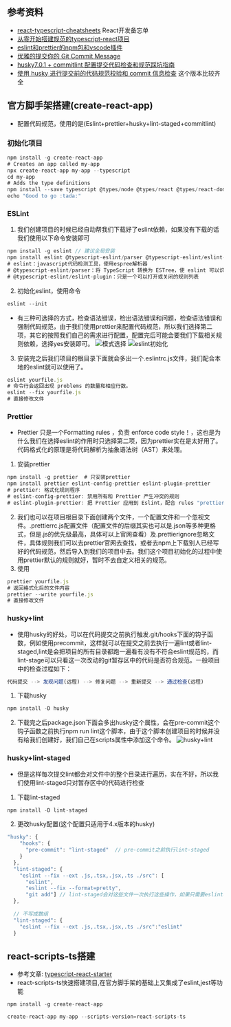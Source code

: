 ## 参考资料
- [react-typescript-cheatsheets](https://react-typescript-cheatsheet.netlify.app/)
  React开发备忘单
- [从零开始搭建规范的typescript-react项目](https://blog.csdn.net/qq_43742385/article/details/118419080) 
- [eslint和prettier的npm包和vscode插件](https://juejin.cn/post/6990929456382607374)
- [优雅的提交你的 Git Commit Message](https://juejin.cn/post/6844903606815064077)
- [husky7.0.1 + commitlint 配置提交代码检查和规范踩坑指南](https://juejin.cn/post/6988116616923840549)
- [使用 husky 进行提交前的代码规范校验和 commit 信息检查](https://blog.csdn.net/huangpb123/article/details/102690412?spm=1001.2101.3001.6650.3&utm_medium=distribute.pc_relevant.none-task-blog-2%7Edefault%7ECTRLIST%7ERate-3-102690412-blog-124365505.pc_relevant_default&depth_1-utm_source=distribute.pc_relevant.none-task-blog-2%7Edefault%7ECTRLIST%7ERate-3-102690412-blog-124365505.pc_relevant_default&utm_relevant_index=6)
  这个版本比较齐全
## 官方脚手架搭建(create-react-app)
- 配置代码规范，使用的是(Eslint+prettier+husky+lint-staged+commitlint)
### 初始化项目
```javascript
npm install -g create-react-app
# Creates an app called my-app
npx create-react-app my-app --typescript
cd my-app
# Adds the type definitions
npm install --save typescript @types/node @types/react @types/react-dom @types/jest
echo "Good to go :tada:"
```

### ESLint
1. 我们创建项目的时候已经自动帮我们下载好了eslint依赖，如果没有下载的话我们使用以下命令安装即可
```javascript
npm install -g eslint // 建议全局安装
npm install eslint @typescript-eslint/parser @typescript-eslint/eslint-plugin
# eslint：javascript代码检测工具，使用espree解析器
# @typescript-eslint/parser：将 TypeScript 转换为 ESTree，使 eslint 可以识别
# @typescript-eslint/eslint-plugin：只是一个可以打开或关闭的规则列表
```
2. 初始化eslint，使用命令
```javascript
eslint --init
```
- 有三种可选择的方式，检查语法错误，检出语法错误和问题，检查语法错误和强制代码规范，由于我们使用prettier来配置代码规范，所以我们选择第二项，其它的按照我们自己的需求进行配置，配置完后可能会要我们下载相关规则依赖，选择yes安装即可。
![模式选择](https://img-blog.csdnimg.cn/img_convert/ae7cb39280c29211615b5e7bb39c4998.png)
![eslint初始化](https://img-blog.csdnimg.cn/img_convert/445ed18017199a5b853e6b2085ae44be.png)
3. 安装完之后我们项目的根目录下面就会多出一个.eslintrc.js文件，我们配合本地的eslint就可以使用了。
```javascript
eslint yourfile.js
# 命令行会返回出现 problems 的数量和相应行数。
eslint --fix yourfile.js
# 直接修改文件
```
### Prettier
- Prettier 只是一个Formatting rules ，负责 enforce code style！，这也是为什么我们在选择eslint的作用时只选择第二项，因为prettier实在是太好用了。代码格式化的原理是将代码解析为抽象语法树（AST）来处理。
1. 安装prettier
```javascript
npm install -g prettier  # 只安装prettier
npm install prettier eslint-config-prettier eslint-plugin-prettier
# prettier: 格式化规则程序
# eslint-config-prettier: 禁用所有和 Prettier 产生冲突的规则
# eslint-plugin-prettier: 把 Prettier 应用到 Eslint，配合 rules "prettier/prettier": "error" 实现 Eslint 提醒。实际上是把prettier变成插件，然后如果有错误就通过eslint抛出来
```
2. 我们也可以在项目根目录下面创建两个文件，一个配置文件和一个忽视文件。.prettierrc.js配置文件（配置文件的后缀其实也可以是.json等多种更格式，但是.js的优先级最高，具体可以上官网查看）及.prettierignore忽略文件，具体规则我们可以去prettier官网去查找，或者去npm上下载别人已经写好的代码规范，然后导入到我们的项目中去。我们这个项目初始化的过程中使用prettier默认的规则就好，暂时不去自定义相关的规范。
3. 使用
```javascript
prettier yourfile.js
# 返回格式化后的文件内容
prettier --write yourfile.js
# 直接修改文件
```
### husky+lint
- 使用husky的好处，可以在代码提交之前执行触发.git/hooks下面的钩子函数，例如使用precommit，这样就可以在提交之前去执行一遍lint或者lint-staged,lint是会把项目的所有目录都跑一遍看有没有不符合eslint规范的，而lint-stage可以只看这一次改动的git暂存区中的代码是否符合规范。一般项目中的检查过程如下：
```javascript
代码提交 --> 发现问题(远程) --> 修复问题 --> 重新提交 --> 通过检查(远程)
```
1. 下载husky
```javascript
npm install -D husky
```
2. 下载完之后package.json下面会多出husky这个属性，会在pre-commit这个钩子函数之前执行npm run lint这个脚本，由于这个脚本创建项目的时候并没有给我们创建好，我们自己在scripts属性中添加这个命令。
![husky+lint](https://img-blog.csdnimg.cn/img_convert/b75694ee0e32ab339db42f499adb5daf.png)
### husky+lint-staged
- 但是这样每次提交lint都会对文件中的整个目录进行遍历，实在不好，所以我们使用lint-staged只对暂存区中的代码进行检查
1. 下载lint-staged
```javascript
npm install -D lint-staged
```
2. 更改husky配置(这个配置只适用于4.x版本的husky)
```javascript
"husky": {
    "hooks": {
      "pre-commit": "lint-staged"  // pre-commit之前执行lint-staged
    }
  },
  "lint-staged": {
    "eslint --fix --ext .js,.tsx,.jsx,.ts ./src": [
      "eslint",
      "eslint --fix --format=pretty",
      "git add"] // lint-staged会对这些文件一次执行这些操作，如果只需要eslint检查的话也可以写成"eslint"，而不需要以数组形式表现出来
  },
  
  // 不写成数组
  "lint-staged": {
  	"eslint --fix --ext .js,.tsx,.jsx,.ts ./src":"eslint"
  }
```




## react-scripts-ts搭建
- 参考文章: [typescript-react-starter](https://github.com/Microsoft/TypeScript-React-Starter#typescript-react-starter)
- react-scripts-ts快速搭建项目,在官方脚手架的基础上又集成了eslint,jest等功能
```javascript
npm install -g create-react-app

create-react-app my-app --scripts-version=react-scripts-ts

```
